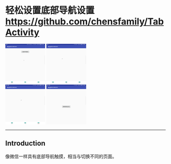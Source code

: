 轻松设置底部导航设置  https://github.com/chensfamily/TabActivity
====
<img width="125" height="125" src="https://github.com/chensfamily/TabActivity/blob/master/pictrue/首页.png"/>
<img width="125" height="125" src="https://github.com/chensfamily/TabActivity/blob/master/pictrue/订单.png"/>
<br>
<img width="125" height="125" src="https://github.com/chensfamily/TabActivity/blob/master/pictrue/我的.png"/>
<img width="125" height="125" src="https://github.com/chensfamily/TabActivity/blob/master/pictrue/另一个activity.png"/>

<br>

----
Introduction
----
像微信一样具有底部导航触摸，相当与切换不同的页面。
<br>
